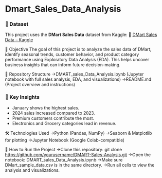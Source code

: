 # Dmart_Sales_Data_Analysis

### 📁 Dataset
This project uses the **DMart Sales Data** dataset from Kaggle:
🔗 [DMart Sales Data – Kaggle](https://www.kaggle.com/datasets/nafisansari/dmart-sample-dataset)


📌 Objective
The goal of this project is to analyze the sales data of DMart, identify seasonal trends, customer behavior, and product category performance using Exploratory Data Analysis (EDA). This helps uncover business insights that can inform future decision-making.


📂 Repository Structure
->DMART_sales_Data_Analysis.ipynb	(Jupyter notebook with full sales analysis, EDA, and visualizations)
->README.md	(Project overview and instructions)

### 📌 Key Insights
- January shows the highest sales.
- 2024 sales increased compared to 2023.
- Premium customers contribute the most.
- Electronics and Grocery categories lead in revenue.



🛠️ Technologies Used
->Python (Pandas, NumPy)
->Seaborn & Matplotlib for plotting
->Jupyter Notebook (Google Colab-compatible)

🚀 How to Run the Project
->Clone this repository:
  git clone https://github.com/yourusername/DMART-Sales-Analysis.git
->Open the notebook:
  DMART_sales_Data_Analysis.ipynb
->Make sure DMart_sample_data.csv is in the same directory.
->Run all cells to view the analysis and visualizations.
